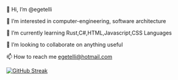 👋 Hi, I’m @egetelli

👀 I’m interested in computer-engineering, software architecture

🌱 I’m currently learning Rust,C#,HTML,Javascript,CSS Languages

💞️ I’m looking to collaborate on anything useful

📫 How to reach me egetelli@hotmail.com

[![GitHub Streak](http://github-readme-streak-stats.herokuapp.com?user=egetelli)](https://git.io/streak-stats)
